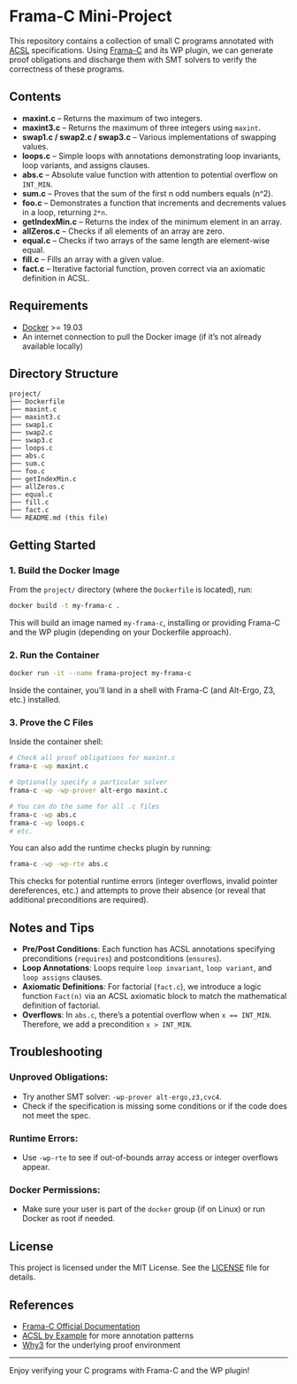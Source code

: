 # Frama-C Mini-Project

This repository contains a collection of small C programs annotated with [ACSL](https://frama-c.com/acsl.html) specifications. Using [Frama-C](https://frama-c.com/) and its WP plugin, we can generate proof obligations and discharge them with SMT solvers to verify the correctness of these programs.

## Contents

- **maxint.c** – Returns the maximum of two integers.
- **maxint3.c** – Returns the maximum of three integers using `maxint`.
- **swap1.c / swap2.c / swap3.c** – Various implementations of swapping values.
- **loops.c** – Simple loops with annotations demonstrating loop invariants, loop variants, and assigns clauses.
- **abs.c** – Absolute value function with attention to potential overflow on `INT_MIN`.
- **sum.c** – Proves that the sum of the first n odd numbers equals \(n^2\).
- **foo.c** – Demonstrates a function that increments and decrements values in a loop, returning `2*n`.
- **getIndexMin.c** – Returns the index of the minimum element in an array.
- **allZeros.c** – Checks if all elements of an array are zero.
- **equal.c** – Checks if two arrays of the same length are element-wise equal.
- **fill.c** – Fills an array with a given value.
- **fact.c** – Iterative factorial function, proven correct via an axiomatic definition in ACSL.

## Requirements

- [Docker](https://www.docker.com/) >= 19.03  
- An internet connection to pull the Docker image (if it’s not already available locally)

## Directory Structure

```
project/
├── Dockerfile
├── maxint.c
├── maxint3.c
├── swap1.c
├── swap2.c
├── swap3.c
├── loops.c
├── abs.c
├── sum.c
├── foo.c
├── getIndexMin.c
├── allZeros.c
├── equal.c
├── fill.c
├── fact.c
└── README.md (this file)
```

## Getting Started

### 1. Build the Docker Image

From the `project/` directory (where the `Dockerfile` is located), run:

```bash
docker build -t my-frama-c .
```

This will build an image named `my-frama-c`, installing or providing Frama-C and the WP plugin (depending on your Dockerfile approach).

### 2. Run the Container

```bash
docker run -it --name frama-project my-frama-c
```

Inside the container, you’ll land in a shell with Frama-C (and Alt-Ergo, Z3, etc.) installed.

### 3. Prove the C Files

Inside the container shell:

```bash
# Check all proof obligations for maxint.c
frama-c -wp maxint.c

# Optionally specify a particular solver
frama-c -wp -wp-prover alt-ergo maxint.c

# You can do the same for all .c files
frama-c -wp abs.c
frama-c -wp loops.c
# etc.
```

You can also add the runtime checks plugin by running:

```bash
frama-c -wp -wp-rte abs.c
```

This checks for potential runtime errors (integer overflows, invalid pointer dereferences, etc.) and attempts to prove their absence (or reveal that additional preconditions are required).

## Notes and Tips

- **Pre/Post Conditions**: Each function has ACSL annotations specifying preconditions (`requires`) and postconditions (`ensures`).
- **Loop Annotations**: Loops require `loop invariant`, `loop variant`, and `loop assigns` clauses.
- **Axiomatic Definitions**: For factorial (`fact.c`), we introduce a logic function `Fact(n)` via an ACSL axiomatic block to match the mathematical definition of factorial.
- **Overflows**: In `abs.c`, there’s a potential overflow when `x == INT_MIN`. Therefore, we add a precondition `x > INT_MIN`.

## Troubleshooting

### Unproved Obligations:
- Try another SMT solver: `-wp-prover alt-ergo,z3,cvc4`.
- Check if the specification is missing some conditions or if the code does not meet the spec.

### Runtime Errors:
- Use `-wp-rte` to see if out-of-bounds array access or integer overflows appear.

### Docker Permissions:
- Make sure your user is part of the `docker` group (if on Linux) or run Docker as root if needed.

## License

This project is licensed under the MIT License. See the [LICENSE](LICENSE) file for details.

## References

- [Frama-C Official Documentation](https://frama-c.com/documentation.html)
- [ACSL by Example](https://frama-c.com/acsl-by-example.html) for more annotation patterns
- [Why3](http://why3.lri.fr/) for the underlying proof environment

---

Enjoy verifying your C programs with Frama-C and the WP plugin!

